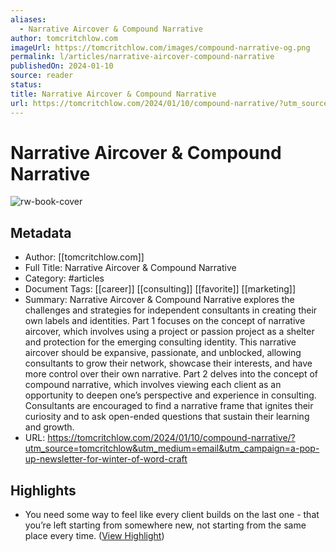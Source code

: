 ```yaml
---
aliases:
  - Narrative Aircover & Compound Narrative
author: tomcritchlow.com
imageUrl: https://tomcritchlow.com/images/compound-narrative-og.png
permalink: l/articles/narrative-aircover-compound-narrative
publishedOn: 2024-01-10
source: reader
status: 
title: Narrative Aircover & Compound Narrative
url: https://tomcritchlow.com/2024/01/10/compound-narrative/?utm_source=tomcritchlow&utm_medium=email&utm_campaign=a-pop-up-newsletter-for-winter-of-word-craft
---
```

# Narrative Aircover & Compound Narrative

![rw-book-cover](https://tomcritchlow.com/images/compound-narrative-og.png)

## Metadata

- Author: [[tomcritchlow.com]]
- Full Title: Narrative Aircover & Compound Narrative
- Category: #articles
- Document Tags: [[career]] [[consulting]] [[favorite]] [[marketing]]
- Summary: Narrative Aircover & Compound Narrative explores the challenges and strategies for independent consultants in creating their own labels and identities. Part 1 focuses on the concept of narrative aircover, which involves using a project or passion project as a shelter and protection for the emerging consulting identity. This narrative aircover should be expansive, passionate, and unblocked, allowing consultants to grow their network, showcase their interests, and have more control over their own narrative. Part 2 delves into the concept of compound narrative, which involves viewing each client as an opportunity to deepen one’s perspective and experience in consulting. Consultants are encouraged to find a narrative frame that ignites their curiosity and to ask open-ended questions that sustain their learning and growth.
- URL: https://tomcritchlow.com/2024/01/10/compound-narrative/?utm_source=tomcritchlow&utm_medium=email&utm_campaign=a-pop-up-newsletter-for-winter-of-word-craft

## Highlights

- You need some way to feel like every client builds on the last one - that you’re left starting from somewhere new, not starting from the same place every time. ([View Highlight](https://read.readwise.io/read/01hs9ryysts251pbvzw5qs5tw8))

